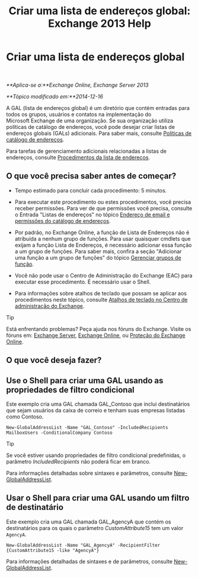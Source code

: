 ﻿---
title: 'Criar uma lista de endereços global: Exchange 2013 Help'
TOCTitle: Criar uma lista de endereços global
ms:assetid: 59e4955a-8999-4d17-be9f-23a41a23b929
ms:mtpsurl: https://technet.microsoft.com/pt-br/library/Bb232063(v=EXCHG.150)
ms:contentKeyID: 50485650
ms.date: 05/22/2018
mtps_version: v=EXCHG.150
ms.translationtype: MT
---

# Criar uma lista de endereços global

 

_**Aplica-se a:**Exchange Online, Exchange Server 2013_

_**Tópico modificado em:**2014-12-16_

A GAL (lista de endereços global) é um diretório que contém entradas para todos os grupos, usuários e contatos na implementação do Microsoft Exchange de uma organização. Se sua organização utiliza políticas de catálogo de endereços, você pode desejar criar listas de endereços globais (GALs) adicionais. Para saber mais, consulte [Políticas de catálogo de endereços](address-book-policies-exchange-2013-help.md).

Para tarefas de gerenciamento adicionais relacionadas a listas de endereços, consulte [Procedimentos da lista de endereços](address-list-procedures-exchange-2013-help.md).

## O que você precisa saber antes de começar?

  - Tempo estimado para concluir cada procedimento: 5 minutos.

  - Para executar este procedimento ou estes procedimentos, você precisa receber permissões. Para ver de que permissões você precisa, consulte o Entrada "Listas de endereços" no tópico [Endereço de email e permissões do catálogo de endereços](email-address-and-address-book-permissions-exchange-2013-help.md).

  - Por padrão, no Exchange Online, a função de Lista de Endereços não é atribuída a nenhum grupo de funções. Para usar quaisquer cmdlets que exijam a função Lista de Endereços, é necessário adicionar essa função a um grupo de funções. Para saber mais, confira a seção "Adicionar uma função a um grupo de funções" do tópico [Gerenciar grupos de função](manage-role-groups-exchange-2013-help.md).

  - Você não pode usar o Centro de Administração do Exchange (EAC) para executar esse procedimento. É necessário usar o Shell.

  - Para informações sobre atalhos de teclado que possam se aplicar aos procedimentos neste tópico, consulte [Atalhos de teclado no Centro de administração do Exchange](keyboard-shortcuts-in-the-exchange-admin-center-exchange-online-protection-help.md).


> [!TIP]
> Está enfrentando problemas? Peça ajuda nos fóruns do Exchange. Visite os fóruns em: <A href="https://go.microsoft.com/fwlink/p/?linkid=60612">Exchange Server</A>, <A href="https://go.microsoft.com/fwlink/p/?linkid=267542">Exchange Online</A>, ou <A href="https://go.microsoft.com/fwlink/p/?linkid=285351">Proteção do Exchange Online</A>.



## O que você deseja fazer?

## Use o Shell para criar uma GAL usando as propriedades de filtro condicional

Este exemplo cria uma GAL chamada GAL\_Contoso que inclui destinatários que sejam usuários da caixa de correio e tenham suas empresas listadas como Contoso.

    New-GlobalAddressList -Name "GAL_Contoso" -IncludedRecipients MailboxUsers -ConditionalCompany Contoso


> [!TIP]
> Se você estiver usando propriedades de filtro condicional predefinidas, o parâmetro <EM>IncludedRecipients</EM> não poderá ficar em branco.



Para informações detalhadas sobre sintaxes e parâmetros, consulte [New-GlobalAddressList](https://technet.microsoft.com/pt-br/library/bb123785\(v=exchg.150\)).

## Usar o Shell para criar uma GAL usando um filtro de destinatário

Este exemplo cria uma GAL chamada GAL\_AgencyA que contém os destinatários para os quais o parâmetro *CustomAttribute15* tem um valor `AgencyA`.

    New-GlobalAddressList -Name "GAL_AgencyA" -RecipientFilter {CustomAttribute15 -like "AgencyA"}

Para informações detalhadas de sintaxes e de parâmetros, consulte [New-GlobalAddressList](https://technet.microsoft.com/pt-br/library/bb123785\(v=exchg.150\)).

